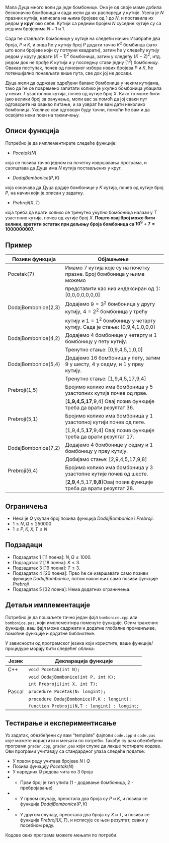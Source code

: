 Мала Дуца много воли да једе бомбонице. Она је од своје маме добила бесконачно бомбоница и сада жели да их распореди у кутије.
Узела је $N$ празних кутија, написала на њима бројеве од $1$ до $N$, и поставила их редом **у круг** око себе. Кутији са редним бројем $N$ суседне кутије су са редним бројевима $N-1$ и $1$. 

Сада ће стављати бомбонице у кутије на следећи начин: Изабраће два броја, $P$ и $K$, и онда ће у кутију број $P$ додати тачно $K^2$ бомбинца (зато што воли бројеве који су потпуни квадрати), затим ће у следећу кутију редом у кругу додати $(K-1)^2$ бомбоница, затим у следећу $(K-2)^2$, итд. редом док не прође $K$ кутија и у последњу стави једну ($1^2$) бомбоницу. 
Овакав поступак, почев од поновног избора нових бројева $P$ и $K$, ће потенцијално понављати више пута, све док јој не досади.

Дуца жели да одржава одређени баланс бомбоница у неким кутијама, тако да ће се повремено запитати колико је укупно бомбоница убацила у неких $T$ узастопних кутија, почев од кутије број $X$. Како то може бити јако велики број за рачунање, моли вас за помоћ да јој сваки пут одговорите на овакво питање, и за узврат ће вам дати неколико бомбоница. Уколико сви одговори буду тачни, помоћи ће вам и да освојите неки поен на такмичењу.

## Описи функција

Потребно је да имплементирате следеће функције:

* $Pocetak(N)$

која се позива тачно једном на почетку извршавања програма, и саопштава да Дуца има $N$ кутија постављених у круг.

* $DodajBombonice(P,K)$

која означава да Дуца додаје бомбонице у $K$ кутија, почев од кутије број $P$, на начин који је описан у задатку.

* $Prebroji(X,T)$

која треба да врати колико се тренутно укупно бомбоница налази у $Т$ узастпних кутија, почев од кутије број $X$.
**Пошто овај број може бити велики, вратити остатак при дељењу броја бомбоница са $10^9 + 7 = 1000000007$.**


## Пример

| Позиви функција  		| Објашњење				                                                       		  	| 
| --------------------- | --------------------------------------------------------------------------------------|
| Pocetak(7)       		| Имамо 7 кутија које су на почетку празне. Број бомбоница у њима можемо 				|
|						| представити као низ индексиран од 1:  [0,0,0,0,0,0,0]									|
| DodajBombonice(2,3)	| Додајемо $9=3^2$ бомбоница у другу кутију, $4=2^2$ бомбоница у трећу 					|
|						| кутију и $1=1^2$ бомбоницу у четврту кутију. Сада је стање: [0,9,4,1,0,0,0] 			|
| DodajBombonice(4,2)	| Додајемо $4$ бомбонице у четврту и $1$ бомбоницу у пету кутију. 						|
|						| Тренутно стање: [0,9,4,5,1,0,0]  														|
| DodajBombonice(5,4)	| Додајемо $16$ бомбоница у пету, затим $9$ у шесту, $4$ у седму, и $1$ у прву кутију. 	|
|						| Тренутно стање: [1,9,4,5,17,9,4]														|
| Prebroji(1,5)			| Бројимо колико има бомбоница у 5 узастопних кутија почев од прве. 					|
|						| [**1,9,4,5,17**,9,4] Овај позив функције треба да врати резултат 36.					|
| Prebroji(5,1)			| Бројимо колико има бомбоница у 1 узастопној кутији почев од пете.  		 			|
|						| [1,9,4,5,**17**,9,4] Овај позив функције треба да врати резултат 17.					|
| DodajBombonice(7,2)	| Додајемо $4$ бомбонице у седму и $1$ бомбоницу у прву кутију. 						|
|						| Добијамо стање: [2,9,4,5,17,9,8] 											 			|
| Prebroji(6,4)			| Бројимо колико има бомбоница у $3$ узастопне кутије почев од шесте.					|
|						| [**2,9**,4,5,17,**9,8**]Овај позив функције треба да врати резултат 28.				|


## Ограничења

+ Нека је $Q$ укупан број позива функција $DodajBombonice$ i $Prebroji$.
+ $1 \leq N, Q \leq 250000$
+ $1 \leq P,K,X,T \leq N$


## Подзадаци

+ Подзадатак 1 [11 поена]: $N, Q \leq 1000$.
+ Подзадатак 2 [18 поена]: $K \leq 3$.
+ Подзадатак 3 [19 поена]: $T \leq 3$.
+ Подзадатак 4 [20 поена]: Прво ће се извршавати само позиви функције $DodajBombonice$, потом након њих само позиви функције $Prebroji$
+ Подзадатак 5 [32 поена]: Нема додатних ограничења.

## Детаљи имплементације

Потребно је да пошаљете тачно један фајл `bombonice.cpp` или `bombonice.pas`, који имплементира поменуте функције. Осим тражених функција, ваш фајл може садржати и додатне глобалне променљиве, помоћне функције и додатне библиотеке.

У зависности од програмског језика који користите, ваше функције/процедуре морају бити следећег облика:

| Језик   | Декларација функције                              | 
| ------- | ------------------------------------------------- |
| C++     | `void Pocetak(int N);`   						  |
|		  | `void DodajBombonice(int P, int K);`			  | 
|		  | `int Prebroji(int X, int T);`					  |						
| Pascal  | `procedure Pocetak(N: longint);`				  |
|		  |	`procedure DodajBombonice(P,K : longint);`		  |
|		  | `function Prebroji(N,T : longint) : longint;`	  |

## Тестирање и експериментисање

Уз задатак, обезбеђени су вам "template" фајлови `code.cpp` и `code.pas` које можете користити и мењати по потреби. Такође су вам обезбеђени програми `grader.cpp`, `grader.pas` који служе да лакше тестирате кодове. Ови програми учитавају са стандардног улаза следеће податке:

+ У првом реду учитава бројеве $N$ i $Q$
+ Позива функцију $Pocetak(N)$
+ У наредних $Q$ редова чита по 3 броја
+ + Први број је тип упита (1 - додавање бомбоница, 2 - пребројавање)
+ + У првом случају, преостала два броја су $P$ и $K$, и позива се функција $DodajBombonice(P,K)$
+ + У другом случају, преостала два броја су $X$ и $T$, и позива се функција $Prebroji(X,T)$, и исписује се њен резултат, сваки у посебном реду.

Кодове ових програма можете мењати по потреби.
